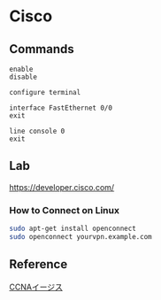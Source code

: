 # Cisco

## Commands

```ios
enable
disable

configure terminal

interface FastEthernet 0/0
exit

line console 0
exit
```

## Lab

<https://developer.cisco.com/>

### How to Connect on Linux

```bash
sudo apt-get install openconnect
sudo openconnect yourvpn.example.com
```

## Reference

[CCNAイージス](https://www.infraexpert.com/info/ccnaz7.html)
